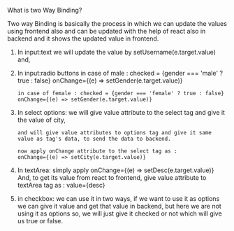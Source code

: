 What is two Way Binding?

Two way Binding is basically the process in which we can update the values using frontend also and can be updated with the help of react also in backend and it shows the updated value in frontend.

1.  In input:text
        we will update the value by setUsername(e.target.value) and,

2.  In input:radio buttons
        in case of male : checked = {gender === 'male' ? true : false} onChange={(e) => setGender(e.target.value)}

        in case of female : checked = {gender === 'female' ? true : false} onChange={(e) => setGender(e.target.value)}

3.  In select options:
        we will give value attribute to the select tag and give it the value of city,

        and will give value attributes to options tag and give it same value as tag's data, to send the data to backend.

        now apply onChange attribute to the select tag as :
        onChange={(e) => setCity(e.target.value)}

4.  In textArea:
        simply apply onChange={(e) => setDesc(e.target.value)}
        And, to get its value from react to frontend, give value attribute to textArea tag as : value={desc}

5.  in checkbox:
        we can use it in two ways, if we want to use it as options we can give it value and get that value in backend, but here we are not using it as options so, we will just give it checked or not which will give us true or false.
